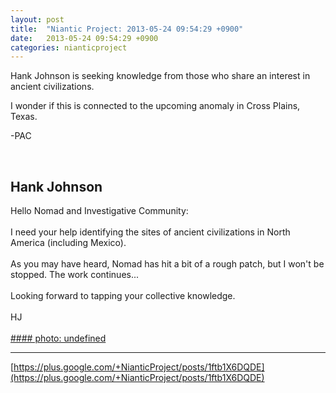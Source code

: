 ```yaml
---
layout: post
title:  "Niantic Project: 2013-05-24 09:54:29 +0900"
date:   2013-05-24 09:54:29 +0900
categories: nianticproject
---
```

Hank Johnson is seeking knowledge from those who share an interest in ancient civilizations.

I wonder if this is connected to the upcoming anomaly in Cross Plains, Texas.

-PAC<div class="shared"><br /><h2>Hank Johnson</h2>Hello Nomad and Investigative Community:<br /><br />I need your help identifying the sites of ancient civilizations in North America (including Mexico).<br /><br />As you may have heard, Nomad has hit a bit of a rough patch, but I won't be stopped. The work continues...<br /><br />Looking forward to tapping your collective knowledge.<br /><br />HJ<br /><br /></div>
[#### photo: undefined](https://lh4.googleusercontent.com/-H4odccrwcFk/UZ65Xv_3ZlI/AAAAAAAAACc/4xyW9Vo8olo/s0-d/HJSites.png "")
- - -
[https://plus.google.com/+NianticProject/posts/1ftb1X6DQDE](https://plus.google.com/+NianticProject/posts/1ftb1X6DQDE)

